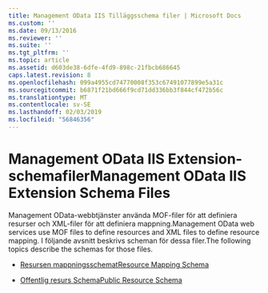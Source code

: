 ```yaml
---
title: Management OData IIS Tilläggsschema filer | Microsoft Docs
ms.custom: ''
ms.date: 09/13/2016
ms.reviewer: ''
ms.suite: ''
ms.tgt_pltfrm: ''
ms.topic: article
ms.assetid: d603de38-6dfe-4fd9-898c-21fbcb686645
caps.latest.revision: 8
ms.openlocfilehash: 099a4955cd74770008f353c67491077899e5a31c
ms.sourcegitcommit: b6871f21bd666f9cd71dd336bb3f844cf472b56c
ms.translationtype: MT
ms.contentlocale: sv-SE
ms.lasthandoff: 02/03/2019
ms.locfileid: "56846356"
---
```

# <a name="management-odata-iis-extension-schema-files"></a><span data-ttu-id="a4e8c-102">Management OData IIS Extension-schemafiler</span><span class="sxs-lookup"><span data-stu-id="a4e8c-102">Management OData IIS Extension Schema Files</span></span>

<span data-ttu-id="a4e8c-103">Management OData-webbtjänster använda MOF-filer för att definiera resurser och XML-filer för att definiera mappning.</span><span class="sxs-lookup"><span data-stu-id="a4e8c-103">Management OData web services use MOF files to define resources and XML files to define resource mapping.</span></span> <span data-ttu-id="a4e8c-104">I följande avsnitt beskrivs scheman för dessa filer.</span><span class="sxs-lookup"><span data-stu-id="a4e8c-104">The following topics describe the schemas for those files.</span></span>

- [<span data-ttu-id="a4e8c-105">Resursen mappningsschemat</span><span class="sxs-lookup"><span data-stu-id="a4e8c-105">Resource Mapping Schema</span></span>](./resource-mapping-schema.md)

- [<span data-ttu-id="a4e8c-106">Offentlig resurs Schema</span><span class="sxs-lookup"><span data-stu-id="a4e8c-106">Public Resource Schema</span></span>](./public-resource-schema.md)